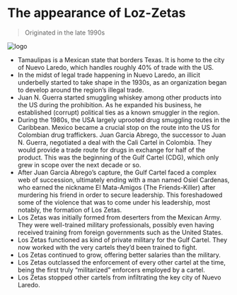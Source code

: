 # The appearance of Loz-Zetas

> Originated in the late 1990s

![logo](/Los-Zetas.jpg)

- Tamaulipas is a Mexican state that borders Texas. It is home to the city of Nuevo Laredo, which handles roughly 40% of trade with the US.
- In the midst of legal trade happening in Nuevo Laredo, an illicit underbelly started to take shape in the 1930s, as an organization began to develop around the region’s illegal trade.
- Juan N. Guerra started smuggling whiskey among other products into the US during the prohibition. As he expanded his business, he established (corrupt) political ties as a known smuggler in the region.
- During the 1980s, the USA largely uprooted drug smuggling routes in the Caribbean. Mexico became a crucial stop on the route into the US for Colombian drug traffickers. Juan Garcia Abrego, the successor to Juan N. Guerra, negotiated a deal with the Cali Cartel in Colombia. They would provide a trade route for drugs in exchange for half of the product. This was the beginning of the Gulf Cartel (CDG), which only grew in scope over the next decade or so.
- After Juan Garcia Abrego’s capture, the Gulf Cartel faced a complex web of succession, ultimately ending with a man named Osiel Cardenas, who earned the nickname El Mata-Amigos (The Friends-Killer) after murdering his friend in order to secure leadership. This foreshadowed some of the violence that was to come under his leadership, most notably, the formation of Los Zetas.
- Los Zetas was initially formed from deserters from the Mexican Army. They were well-trained military professionals, possibly even having received training from foreign governments such as the United States.
- Los Zetas functioned as kind of private military for the Gulf Cartel. They now worked with the very cartels they’d been trained to fight.
- Los Zetas continued to grow, offering better salaries than the military.
- Los Zetas outclassed the enforcement of every other cartel at the time, being the first truly “militarized” enforcers employed by a cartel.
- Los Zetas stopped other cartels from infiltrating the key city of Nuevo Laredo.


